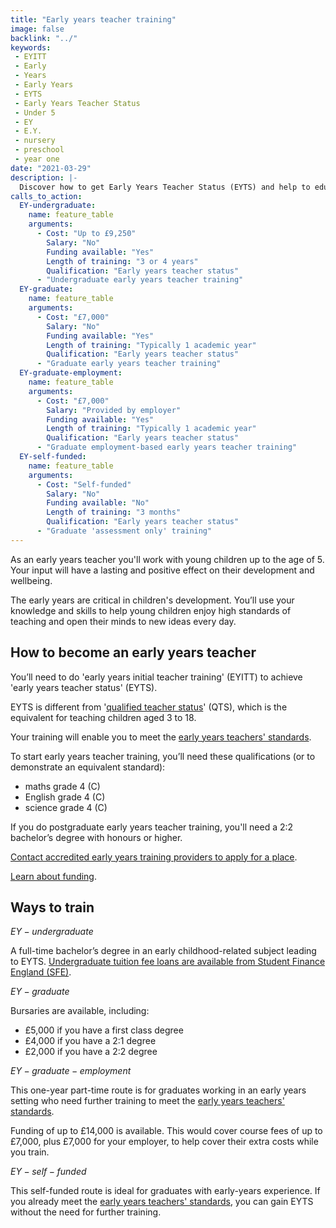 ```yaml
---
title: "Early years teacher training"
image: false
backlink: "../"
keywords:
 - EYITT
 - Early
 - Years
 - Early Years
 - EYTS
 - Early Years Teacher Status
 - Under 5
 - EY
 - E.Y.
 - nursery
 - preschool
 - year one
date: "2021-03-29"
description: |-
  Discover how to get Early Years Teacher Status (EYTS) and help to educate and inspire future generations. Official guidance on early years teacher training.
calls_to_action:
  EY-undergraduate:
    name: feature_table
    arguments:
      - Cost: "Up to £9,250"
        Salary: "No"
        Funding available: "Yes"
        Length of training: "3 or 4 years"
        Qualification: "Early years teacher status"
      - "Undergraduate early years teacher training"
  EY-graduate:
    name: feature_table
    arguments:
      - Cost: "£7,000"
        Salary: "No"
        Funding available: "Yes"
        Length of training: "Typically 1 academic year"
        Qualification: "Early years teacher status"
      - "Graduate early years teacher training"
  EY-graduate-employment:
    name: feature_table
    arguments:
      - Cost: "£7,000"
        Salary: "Provided by employer"
        Funding available: "Yes"
        Length of training: "Typically 1 academic year"
        Qualification: "Early years teacher status"
      - "Graduate employment-based early years teacher training"
  EY-self-funded:
    name: feature_table
    arguments:
      - Cost: "Self-funded"
        Salary: "No"
        Funding available: "No"
        Length of training: "3 months"
        Qualification: "Early years teacher status"
      - "Graduate 'assessment only' training"
---
```


As an early years teacher you'll work with young children up to the age of 5. Your input will have a lasting and positive effect on their development and wellbeing.

The early years are critical in children's development. You’ll use your knowledge and skills to help young children enjoy high standards of teaching and open their minds to new ideas every day.

## How to become an early years teacher

You’ll need to do 'early years initial teacher training' (EYITT) to achieve 'early years teacher status' (EYTS).

EYTS is different from '[qualified teacher status](/what-is-qts)' (QTS), which is the equivalent for teaching children aged 3 to 18.

Your training will enable you to meet the [early years teachers' standards](https://www.gov.uk/government/publications/early-years-teachers-standards).

To start early years teacher training, you’ll need these qualifications (or to demonstrate an equivalent standard):

* maths grade 4 (C)
* English grade 4 (C)
* science grade 4 (C)

If you do postgraduate early years teacher training, you'll need a 2:2 bachelor’s degree with honours or higher.

[Contact accredited early years training providers to apply for a place](https://www.gov.uk/government/publications/early-years-initial-teacher-training-itt-providers-and-school-direct-early-years-lead-organisations/early-years-initial-teacher-training-itt-providers-and-school-direct-lead-organisations).

[Learn about funding](https://www.gov.uk/guidance/early-years-initial-teacher-training-2022-to-2023-funding-guidance).

## Ways to train

$EY-undergraduate$

A full-time bachelor’s degree in an early childhood-related subject leading to EYTS. [Undergraduate tuition fee loans are available from Student Finance England
(SFE)](https://www.gov.uk/student-finance).

$EY-graduate$

Bursaries are available, including:

* £5,000 if you have a first class degree
* £4,000 if you have a 2:1 degree
* £2,000 if you have a 2:2 degree

$EY-graduate-employment$

This one-year part-time route is for graduates working in an early years setting who need further training to meet the [early years teachers' standards](https://www.gov.uk/government/publications/early-years-teachers-standards).

Funding of up to £14,000 is available. This would cover course fees of up to £7,000, plus £7,000 for your employer, to help cover their extra costs while you train.

$EY-self-funded$

This self-funded route is ideal for graduates with early-years experience. If you already meet the [early years teachers' standards](https://www.gov.uk/government/publications/early-years-teachers-standards), you can gain EYTS without the need for further training.
